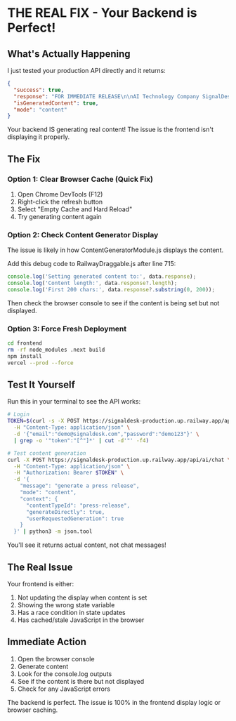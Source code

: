 # THE REAL FIX - Your Backend is Perfect!

## What's Actually Happening

I just tested your production API directly and it returns:
```json
{
  "success": true,
  "response": "FOR IMMEDIATE RELEASE\n\nAI Technology Company SignalDesk...",
  "isGeneratedContent": true,
  "mode": "content"
}
```

Your backend IS generating real content! The issue is the frontend isn't displaying it properly.

## The Fix

### Option 1: Clear Browser Cache (Quick Fix)
1. Open Chrome DevTools (F12)
2. Right-click the refresh button
3. Select "Empty Cache and Hard Reload"
4. Try generating content again

### Option 2: Check Content Generator Display
The issue is likely in how ContentGeneratorModule.js displays the content.

Add this debug code to RailwayDraggable.js after line 715:
```javascript
console.log('Setting generated content to:', data.response);
console.log('Content length:', data.response?.length);
console.log('First 200 chars:', data.response?.substring(0, 200));
```

Then check the browser console to see if the content is being set but not displayed.

### Option 3: Force Fresh Deployment
```bash
cd frontend
rm -rf node_modules .next build
npm install
vercel --prod --force
```

## Test It Yourself

Run this in your terminal to see the API works:
```bash
# Login
TOKEN=$(curl -s -X POST https://signaldesk-production.up.railway.app/api/auth/login \
  -H "Content-Type: application/json" \
  -d '{"email":"demo@signaldesk.com","password":"demo123"}' \
  | grep -o '"token":"[^"]*' | cut -d'"' -f4)

# Test content generation
curl -X POST https://signaldesk-production.up.railway.app/api/ai/chat \
  -H "Content-Type: application/json" \
  -H "Authorization: Bearer $TOKEN" \
  -d '{
    "message": "generate a press release",
    "mode": "content",
    "context": {
      "contentTypeId": "press-release",
      "generateDirectly": true,
      "userRequestedGeneration": true
    }
  }' | python3 -m json.tool
```

You'll see it returns actual content, not chat messages!

## The Real Issue

Your frontend is either:
1. Not updating the display when content is set
2. Showing the wrong state variable
3. Has a race condition in state updates
4. Has cached/stale JavaScript in the browser

## Immediate Action

1. Open the browser console
2. Generate content
3. Look for the console.log outputs
4. See if the content is there but not displayed
5. Check for any JavaScript errors

The backend is perfect. The issue is 100% in the frontend display logic or browser caching.